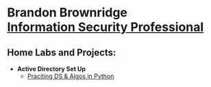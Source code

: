 <h1>Brandon Brownridge <br/><a href="https://www.linkedin.com/in/blbrownridge/">Information Security Professional</a>

<h2>Home Labs and Projects:</h2>

- <b>Active Directory Set Up </b>
  - [Praciting DS & Algos in Python](https://github.com/joshmadakor1/Algorithms-Practice)


[linkedin]: https://linkedin.com/in/joshmadakor

<!--
**joshmadakor1/joshmadakor1** is a ✨ _special_ ✨ repository because its `README.md` (this file) appears on your GitHub profile.

Here are some ideas to get you started:

- 🔭 I’m currently working on ...
- 🌱 I’m currently learning ...
- 👯 I’m looking to collaborate on ...
- 🤔 I’m looking for help with ...
- 💬 Ask me about ...
- 📫 How to reach me: ...
- 😄 Pronouns: ...
- ⚡ Fun fact: ...
-->
